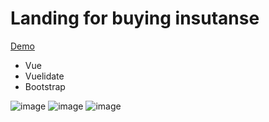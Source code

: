 # Landing for buying insutanse

[Demo](https://insurance-09.web.app/)

- Vue
- Vuelidate
- Bootstrap

![image](https://user-images.githubusercontent.com/95698505/191073165-e60ef642-a689-40d7-a555-e807201f58b8.png)
![image](https://user-images.githubusercontent.com/95698505/191073211-5961ed9e-a468-4d4f-b872-9605a9e4ec7c.png)
![image](https://user-images.githubusercontent.com/95698505/191073303-6dc52921-bc3e-41ca-ae52-ea99ba5577ae.png)
